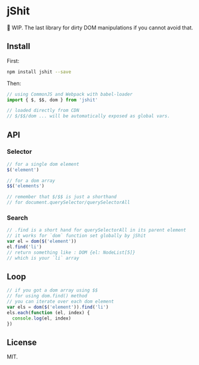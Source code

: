# jShit

🚧 WIP. The last library for dirty DOM manipulations if you cannot avoid that.

## Install

First:

```bash
npm install jshit --save
```

Then:

```javascript
// using CommonJS and Webpack with babel-loader
import { $, $$, dom } from 'jshit'

// loaded directly from CDN
// $/$$/dom ... will be automatically exposed as global vars.
```

## API

### Selector

```javascript
// for a single dom element
$('element')

// for a dom array
$$('elements')

// remember that $/$$ is just a shorthand
// for document.querySelector/querySelectorAll
```

### Search

```javascript
// .find is a short hand for querySelectorAll in its parent element
// it works for `dom` function set globally by jShit
var el = dom($('element'))
el.find('li')
// return something like : DOM {el: NodeList[5]}
// which is your `li` array
```

## Loop

```javascript
// if you got a dom array using $$
// for using dom.find() method
// you can iterate over each dom element
var els = dom($('element')).find('li')
els.each(function (el, index) {
  console.log(el, index)
})
```

## License

MIT.
